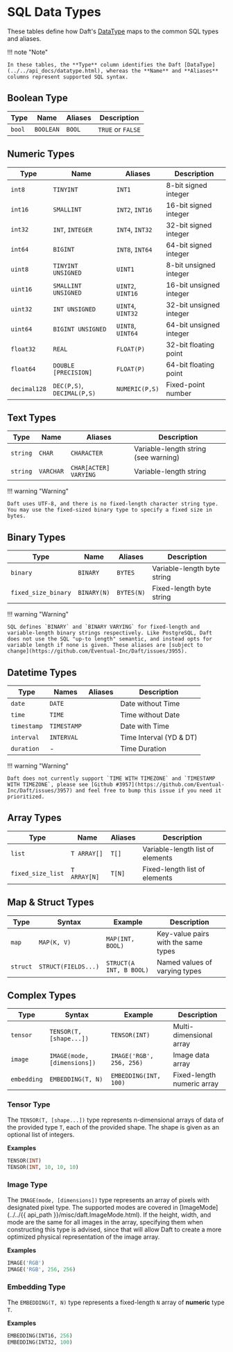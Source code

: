 # SQL Data Types

These tables define how Daft's [DataType](../../api_docs/datatype.html) maps to the common SQL types and aliases.

!!! note "Note"

    In these tables, the **Type** column identifies the Daft [DataType](../../api_docs/datatype.html), whereas the **Name** and **Aliases** columns represent supported SQL syntax.

## Boolean Type

| Type   | Name      | Aliases | Description       |
| ------ | --------- | ------- | ----------------- |
| `bool` | `BOOLEAN` | `BOOL`  | `TRUE` or `FALSE` |


## Numeric Types

| Type         | Name                       | Aliases           | Description             |
| ------------ | -------------------------- | ----------------- | ----------------------- |
| `int8`       | `TINYINT`                  | `INT1`            | 8-bit signed integer    |
| `int16`      | `SMALLINT`                 | `INT2`, `INT16`   | 16-bit signed integer   |
| `int32`      | `INT`, `INTEGER`           | `INT4`, `INT32`   | 32-bit signed integer   |
| `int64`      | `BIGINT`                   | `INT8`, `INT64`   | 64-bit signed integer   |
| `uint8`      | `TINYINT UNSIGNED`         | `UINT1`           | 8-bit unsigned integer  |
| `uint16`     | `SMALLINT UNSIGNED`        | `UINT2`, `UINT16` | 16-bit unsigned integer |
| `uint32`     | `INT UNSIGNED`             | `UINT4`, `UINT32` | 32-bit unsigned integer |
| `uint64`     | `BIGINT UNSIGNED`          | `UINT8`, `UINT64` | 64-bit unsigned integer |
| `float32`    | `REAL`                     | `FLOAT(P)`        | 32-bit floating point   |
| `float64`    | `DOUBLE [PRECISION]`       | `FLOAT(P)`        | 64-bit floating point   |
| `decimal128` | `DEC(P,S)`, `DECIMAL(P,S)` | `NUMERIC(P,S)`    | Fixed-point number      |


## Text Types

| Type     | Name      | Aliases               | Description                          |
| -------- | --------- | --------------------- | ------------------------------------ |
| `string` | `CHAR`    | `CHARACTER`           | Variable-length string (see warning) |
| `string` | `VARCHAR` | `CHAR[ACTER] VARYING` | Variable-length string               |

!!! warning "Warning"

    Daft uses UTF-8, and there is no fixed-length character string type. You may use the fixed-sized binary type to specify a fixed size in bytes.


## Binary Types

| Type                | Name        | Aliases    | Description                 |
| ------------------- | ----------- | ---------- | --------------------------- |
| `binary`            | `BINARY`    | `BYTES`    | Variable-length byte string |
| `fixed_size_binary` | `BINARY(N)` | `BYTES(N)` | Fixed-length byte string    |

!!! warning "Warning"

    SQL defines `BINARY` and `BINARY VARYING` for fixed-length and variable-length binary strings respectively. Like PostgreSQL, Daft does not use the SQL "up-to length" semantic, and instead opts for variable length if none is given. These aliases are [subject to change](https://github.com/Eventual-Inc/Daft/issues/3955).


## Datetime Types

| Type        | Names       | Aliases | Description             |
| ----------- | ----------- | ------- | ----------------------- |
| `date`      | `DATE`      |         | Date without Time       |
| `time`      | `TIME`      |         | Time without Date       |
| `timestamp` | `TIMESTAMP` |         | Date with Time          |
| `interval`  | `INTERVAL`  |         | Time Interval (YD & DT) |
| `duration`  | -           |         | Time Duration           |

!!! warning "Warning"

    Daft does not currently support `TIME WITH TIMEZONE` and `TIMESTAMP WITH TIMEZONE`, please see [Github #3957](https://github.com/Eventual-Inc/Daft/issues/3957) and feel free to bump this issue if you need it prioritized.


## Array Types

| Type              | Name         | Aliases | Description                      |
| ----------------- | ------------ | ------- | -------------------------------- |
| `list`            | `T ARRAY[]`  | `T[]`   | Variable-length list of elements |
| `fixed_size_list` | `T ARRAY[N]` | `T[N]`  | Fixed-length list of elements    |


## Map & Struct Types

| Type     | Syntax              | Example                 | Description                         |
| -------- | ------------------- | ----------------------- | ----------------------------------- |
| `map`    | `MAP(K, V)`         | `MAP(INT, BOOL)`        | Key-value pairs with the same types |
| `struct` | `STRUCT(FIELDS...)` | `STRUCT(A INT, B BOOL)` | Named values of varying types       |


## Complex Types

| Type        | Syntax                      | Example                  | Description                |
| ----------- | --------------------------- | ------------------------ | -------------------------- |
| `tensor`    | `TENSOR(T, [shape...])`     | `TENSOR(INT)`            | Multi-dimensional array    |
| `image`     | `IMAGE(mode, [dimensions])` | `IMAGE('RGB', 256, 256)` | Image data array           |
| `embedding` | `EMBEDDING(T, N)`           | `EMBEDDING(INT, 100)`    | Fixed-length numeric array |

### Tensor Type

The `TENSOR(T, [shape...])` type represents n-dimensional arrays of data of the provided type `T`, each of the provided shape. The shape is given as an optional list of integers.

**Examples**

```sql
TENSOR(INT)
TENSOR(INT, 10, 10, 10)
```

### Image Type

The `IMAGE(mode, [dimensions])` type represents an array of pixels with designated pixel type. The supported modes are covered in [ImageMode](../../{{ api_path }}/misc/daft.ImageMode.html). If the height, width, and mode are the same for all images in the array, specifying them when constructing this type is advised, since that will allow Daft to create a more optimized physical representation of the image array.

**Examples**

```sql
IMAGE('RGB')
IMAGE('RGB', 256, 256)
```

### Embedding Type

The `EMBEDDING(T, N)` type represents a fixed-length `N` array of **numeric** type `T`.

**Examples**

```sql
EMBEDDING(INT16, 256)
EMBEDDING(INT32, 100)
```
